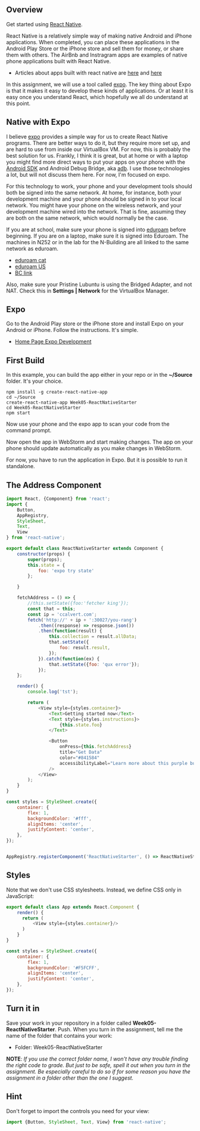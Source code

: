 ## Overview

Get started using [React Native][rn].

React Native is a relatively simple way of making native Android and iPhone applications. When completed, you can place these applications in the Android Play Store or the iPhone store and sell them for money, or share them with others. The AirBnb and Instragram apps are examples of native phone applications built with React Native.

- Articles about apps built with react native are [here][brn] and [here][10rn]

In this assignment, we will use a tool called [expo](https://expo.io/). The key thing about Expo is that it makes it easy to develop these kinds of applications. Or at least it is easy once you understand React, which hopefully we all do understand at this point.

## Native with Expo

I believe [expo][expo] provides a simple way for us to create React Native programs. There are better ways to do it, but they require more set up, and are hard to use from inside our VirtualBox VM. For now, this is probably the best solution for us. Frankly, I think it is great, but at home or with a laptop you might find more direct ways to put your apps on your phone with the [Android SDK][asdk] and Android Debug Bridge, aka [adb][adb]. I use those technologies a lot, but will not discuss them here. For now, I'm focused on expo.

For this technology to work, your phone and your development tools should both be signed into the same network. At home, for instance, both your development machine and your phone should be signed in to your local network. You might have your phone on the wireless network, and your development machine wired into the network. That is fine, assuming they are both on the same network, which would normally be the case.

If you are at school, make sure your phone is signed into [eduroam](https://cat.eduroam.org/) before beginning. If you are on a laptop, make sure it is signed into Eduroam. The machines in N252 or in the lab for the N-Building are all linked to the same network as eduroam.

- [eduroam cat][educat]
- [eduroam US](https://www.eduroam.us/)
- [BC link](http://www.bellevuecollege.edu/wireless/)

Also, make sure your Pristine Lubuntu is using the Bridged Adapter, and not NAT. Check this in **Settings | Network** for the VirtualBox Manager.

## Expo

Go to the Android Play store or the iPhone store and install Expo on your Android or iPhone. Follow the instructions. It's simple.

- [Home Page Expo Development][hped]

## First Build

In this example, you can build the app either in your repo or in the **~/Source** folder. It's your choice.

```
npm install -g create-react-native-app
cd ~/Source
create-react-native-app Week05-ReactNativeStarter
cd Week05-ReactNativeStarter
npm start
```

Now use your phone and the expo app to scan your code from the command prompt.

Now open the app in WebStorm and start making changes. The app on your phone should update automatically as you make changes in WebStorm.

For now, you have to run the application in Expo. But it is possible to run it standalone.

## The Address Component

```javascript
import React, {Component} from 'react';
import {
    Button,
    AppRegistry,
    StyleSheet,
    Text,
    View
} from 'react-native';

export default class ReactNativeStarter extends Component {
    constructor(props) {
        super(props);
        this.state = {
            foo: 'expo try state'
        };

    }

    fetchAddress = () => {
        //this.setState({foo:'fetcher king'});
        const that = this;
        const ip = 'ccalvert.com';
        fetch('http://' + ip + ':30027/you-rang')
            .then((response) => response.json())
            .then(function(result) {
                this.collection = result.allData;
                that.setState({
                    foo: result.result,
                });
            }).catch(function(ex) {
                that.setState({foo: 'qux error'});
            });
    };

    render() {
        console.log('tst');

        return (
            <View style={styles.container}>
                <Text>Getting started now</Text>
                <Text style={styles.instructions}>
                    {this.state.foo}
                </Text>

                <Button
                    onPress={this.fetchAddress}
                    title="Get Data"
                    color="#841584"
                    accessibilityLabel="Learn more about this purple button"
                />
            </View>
        );
    }
}

const styles = StyleSheet.create({
    container: {
        flex: 1,
        backgroundColor: '#fff',
        alignItems: 'center',
        justifyContent: 'center',
    },
});


AppRegistry.registerComponent('ReactNativeStarter', () => ReactNativeStarter);
```

## Styles

Note that we don't use CSS stylesheets. Instead, we define CSS only in JavaScript:

```javascript
export default class App extends React.Component {
    render() {
      return (
          <View style={styles.container}/>
      )
    }
}

const styles = StyleSheet.create({
    container: {
        flex: 1,
        backgroundColor: '#F5FCFF',
        alignItems: 'center',
        justifyContent: 'center',
    },
});

```

## Turn it in

Save your work in your repository in a folder called **Week05-ReactNativeStarter**. Push. When you turn in the assignment, tell me the name of the folder that contains your work:

- Folder: Week05-ReactNativeStarter

**NOTE**: _If you use the correct folder name, I won't have any trouble finding the right code to grade. But just to be safe, spell it out when you turn in the assignment. Be especially careful to do so if for some reason you have the assignment in a folder other than the one I suggest._

## Hint

Don't forget to import the controls you need for your view:

```javascript
import {Button, StyleSheet, Text, View} from 'react-native';
```

[educat]: https://cat.eduroam.org/

[hped]: https://facebook.github.io/react-native/releases/next/docs/getting-started.html

[brn]: https://insights.daffodilsw.com/blog/10-amazing-apps-that-are-built-using-react-native

[rn]: (https://facebook.github.io/react-native/)

[10rn]: https://brainhub.eu/blog/famous-apps-built-with-react-native/

[asdk]: https://en.wikipedia.org/wiki/Android_software_development#Android_SDK

[adb]: https://developer.android.com/studio/command-line/adb

[expo]: https://expo.io/
